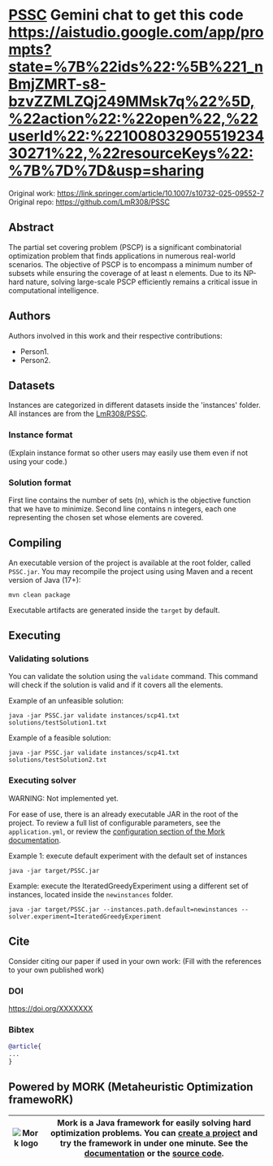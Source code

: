 # [PSSC](https://doi.org/XXXXX) Gemini chat to get this code https://aistudio.google.com/app/prompts?state=%7B%22ids%22:%5B%221_nBmjZMRT-s8-bzvZZMLZQj249MMsk7q%22%5D,%22action%22:%22open%22,%22userId%22:%22100803290551923430271%22,%22resourceKeys%22:%7B%7D%7D&usp=sharing

Original work: https://link.springer.com/article/10.1007/s10732-025-09552-7
Original repo: https://github.com/LmR308/PSSC

## Abstract
The partial set covering problem (PSCP) is a significant combinatorial optimization problem that finds applications in numerous real-world scenarios. The objective of PSCP is to encompass a minimum number of subsets while ensuring the coverage of at least n elements. Due to its NP-hard nature, solving large-scale PSCP efficiently remains a critical issue in computational intelligence. 

## Authors
Authors involved in this work and their respective contributions:
- Person1.
- Person2.
## Datasets

Instances are categorized in different datasets inside the 'instances' folder. All instances are from the [LmR308/PSSC]([https://archive.ics.uci.edu/ml/index.php](https://github.com/LmR308/PSSC)).

### Instance format

(Explain instance format so other users may easily use them even if not using your code.)

### Solution format
First line contains the number of sets (n), which is the objective function that we have to minimize.
Second line contains n integers, each one representing the chosen set whose elements are covered.


## Compiling
An executable version of the project is available at the root folder, called `PSSC.jar`. You may recompile the project using using Maven and a recent version of Java (17+):

```shell
mvn clean package
```

Executable artifacts are generated inside the `target` by default.


## Executing
### Validating solutions

You can validate the solution using the `validate` command. This command will check if the solution is valid and if it covers all the elements.

Example of an unfeasible solution:

```shell
java -jar PSSC.jar validate instances/scp41.txt solutions/testSolution1.txt
```

Example of a feasible solution:

```shell
java -jar PSSC.jar validate instances/scp41.txt solutions/testSolution2.txt
``` 

### Executing solver
WARNING: Not implemented yet.

For ease of use, there is an already executable JAR in the root of the project.
To review a full list of configurable parameters, see the `application.yml`, or review the [configuration section of the Mork documentation](https://docs.mork-optimization.com/en/latest/features/config/).

Example 1: execute default experiment with the default set of instances
```text
java -jar target/PSSC.jar 
```

Example: execute the IteratedGreedyExperiment using a different set of instances, located inside the `newinstances` folder.
```
java -jar target/PSSC.jar --instances.path.default=newinstances --solver.experiment=IteratedGreedyExperiment
```

## Cite

Consider citing our paper if used in your own work:
(Fill with the references to your own published work)

### DOI
https://doi.org/XXXXXXX

### Bibtex
```bibtex
@article{
...
}
```

## Powered by MORK (Metaheuristic Optimization framewoRK)
| ![Mork logo](https://user-images.githubusercontent.com/55482385/233611563-4f5c91f2-af36-4437-a4b5-572b6655487a.svg) | Mork is a Java framework for easily solving hard optimization problems. You can [create a project](https://generator.mork-optimization.com/) and try the framework in under one minute. See the [documentation](https://docs.mork-optimization.com/en/latest/) or the [source code](https://github.com/mork-optimization/mork). |
|--|--|
